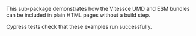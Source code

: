 This sub-package demonstrates how the Vitessce UMD and ESM bundles can be included in plain HTML pages without a build step.

Cypress tests check that these examples run successfully.